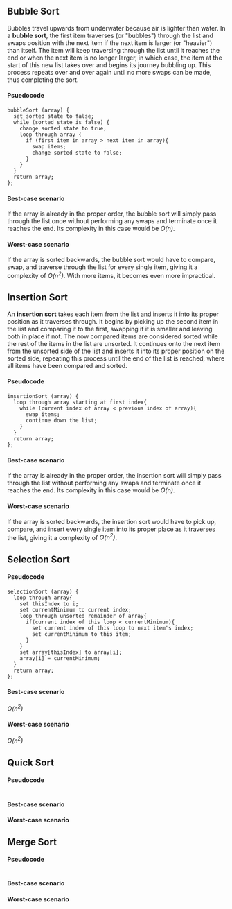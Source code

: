 ## Bubble Sort

Bubbles travel upwards from underwater because air is lighter than water. In a **bubble sort**, the first item traverses (or "bubbles") through the list and swaps position with the next item if the next item is larger (or "heavier") than itself. The item will keep traversing through the list until it reaches the end or when the next item is no longer larger, in which case, the item at the start of this new list takes over and begins its journey bubbling up. This process repeats over and over again until no more swaps can be made, thus completing the sort.

#### Psuedocode

```
bubbleSort (array) {
  set sorted state to false;
  while (sorted state is false) {
    change sorted state to true;
    loop through array {
      if (first item in array > next item in array){
        swap items;
        change sorted state to false;
      }
    }
  }
  return array;
};
```

#### Best-case scenario

If the array is already in the proper order, the bubble sort will simply pass through the list once without performing any swaps and terminate once it reaches the end. Its complexity in this case would be *O(n)*.

#### Worst-case scenario

If the array is sorted backwards, the bubble sort would have to compare, swap, and traverse through the list for every single item, giving it a complexity of *O(n<sup>2</sup>)*. With more items, it becomes even more impractical.

## Insertion Sort

An **insertion sort** takes each item from the list and inserts it into its proper position as it traverses through. It begins by picking up the second item in the list and comparing it to the first, swapping if it is smaller and leaving both in place if not. The now compared items are considered sorted while the rest of the items in the list are unsorted. It continues onto the next item from the unsorted side of the list and inserts it into its proper position on the sorted side, repeating this process until the end of the list is reached, where all items have been compared and sorted.

#### Pseudocode

```
insertionSort (array) {
  loop through array starting at first index{
    while (current index of array < previous index of array){
      swap items;
      continue down the list;
    }
  }
  return array;
};
```

#### Best-case scenario

If the array is already in the proper order, the insertion sort will simply pass through the list without performing any swaps and terminate once it reaches the end. Its complexity in this case would be *O(n)*.

#### Worst-case scenario

If the array is sorted backwards, the insertion sort would have to pick up, compare, and insert every single item into its proper place as it traverses the list, giving it a complexity of *O(n<sup>2</sup>)*.

## Selection Sort



#### Pseudocode

```
selectionSort (array) {
  loop through array{
    set thisIndex to i;
    set currentMinimum to current index;
    loop through unsorted remainder of array{
      if(current index of this loop < currentMinimum){
        set current index of this loop to next item's index;
        set currentMinimum to this item;
      }
    }
    set array[thisIndex] to array[i];
    array[i] = currentMinimum;
  }
  return array;
};
```

#### Best-case scenario

*O(n<sup>2</sup>)*

#### Worst-case scenario

*O(n<sup>2</sup>)*

## Quick Sort



#### Pseudocode

```

```

#### Best-case scenario



#### Worst-case scenario



## Merge Sort



#### Pseudocode

```

```

#### Best-case scenario



#### Worst-case scenario


